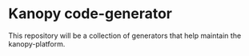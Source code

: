 # Kanopy code-generator

This repository will be a collection of generators that help maintain the kanopy-platform.
